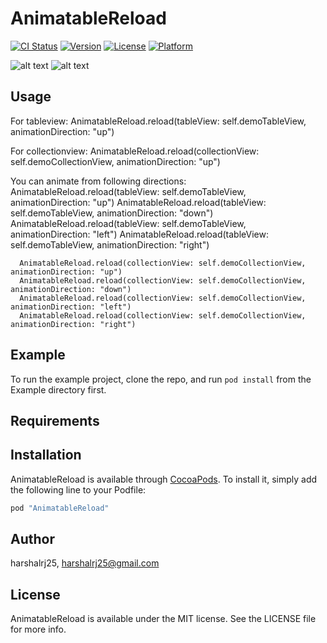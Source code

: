 # AnimatableReload

[![CI Status](http://img.shields.io/travis/harshalrj25/AnimatableReload.svg?style=flat)](https://travis-ci.org/harshalrj25/AnimatableReload)
[![Version](https://img.shields.io/cocoapods/v/AnimatableReload.svg?style=flat)](http://cocoapods.org/pods/AnimatableReload)
[![License](https://img.shields.io/cocoapods/l/AnimatableReload.svg?style=flat)](http://cocoapods.org/pods/AnimatableReload)
[![Platform](https://img.shields.io/cocoapods/p/AnimatableReload.svg?style=flat)](http://cocoapods.org/pods/AnimatableReload)

![alt text](https://github.com/harshalrj25/AnimatableReload/blob/master/tableview.gif "TableView")
![alt text](https://github.com/harshalrj25/AnimatableReload/blob/master/collectionview.gif "CollectionView")

## Usage
 For tableview:
        AnimatableReload.reload(tableView: self.demoTableView, animationDirection: "up")

 For collectionview:
        AnimatableReload.reload(collectionView: self.demoCollectionView, animationDirection: "up")

 You can animate from following directions: 
      AnimatableReload.reload(tableView: self.demoTableView, animationDirection: "up")
      AnimatableReload.reload(tableView: self.demoTableView, animationDirection: "down")
      AnimatableReload.reload(tableView: self.demoTableView, animationDirection: "left")
      AnimatableReload.reload(tableView: self.demoTableView, animationDirection: "right")
            
      AnimatableReload.reload(collectionView: self.demoCollectionView, animationDirection: "up")
      AnimatableReload.reload(collectionView: self.demoCollectionView, animationDirection: "down")
      AnimatableReload.reload(collectionView: self.demoCollectionView, animationDirection: "left")
      AnimatableReload.reload(collectionView: self.demoCollectionView, animationDirection: "right")

## Example

To run the example project, clone the repo, and run `pod install` from the Example directory first.

## Requirements

## Installation

AnimatableReload is available through [CocoaPods](http://cocoapods.org). To install
it, simply add the following line to your Podfile:

```ruby
pod "AnimatableReload"
```

## Author

harshalrj25, harshalrj25@gmail.com

## License

AnimatableReload is available under the MIT license. See the LICENSE file for more info.
